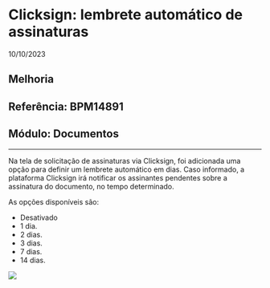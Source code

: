 # Clicksign: lembrete automático de assinaturas
10/10/2023
## Melhoria
## Referência: BPM14891
## Módulo: Documentos
***

Na tela de solicitação de assinaturas via Clicksign, foi adicionada uma opção para definir um lembrete automático em dias. Caso informado, a plataforma Clicksign irá notificar os assinantes pendentes sobre a assinatura do documento, no tempo determinado.

As opções disponíveis são:

* Desativado
* 1 dia.
* 2 dias.
* 3 dias.
* 7 dias.
* 14 dias.

![]([PATH_IMG]/BPM14891_lembrete_automatico)